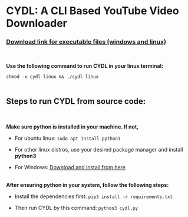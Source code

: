 # CYDL: A CLI Based YouTube Video Downloader

### [Download link for executable files (windows and linux)](https://github.com/redwan-hossain/cydl/releases/)

<br>

**Use the following command to run CYDL in your linux terminal:**

`chmod -x cydl-linux && ./cydl-linux`
<br><br>

## Steps to run CYDL from source code:

<br>

**Make sure python is installed in your machine. If not,**

- For ubuntu linux: `sudo apt install python3`

- For other linux distros, use your desired package manager and install **python3**

- For Windows: [Download and install from here](https://www.python.org/downloads/)
  <br> <br>

**After ensuring python in your system, follow the following steps:**

- Install the dependencies first: `pip3 install -r requirements.txt`

- Then run CYDL by this command: `python3 cydl.py`

